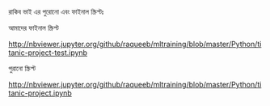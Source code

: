 
রাকিব ভাই এর পুরোনো এবং ফাইনাল স্ক্রিপ্টঃ

আমাদের ফাইনাল স্ক্রিপ্ট

http://nbviewer.jupyter.org/github/raqueeb/mltraining/blob/master/Python/titanic-project-test.ipynb

পুরানো স্ক্রিপ্ট 

http://nbviewer.jupyter.org/github/raqueeb/mltraining/blob/master/Python/titanic-project.ipynb


